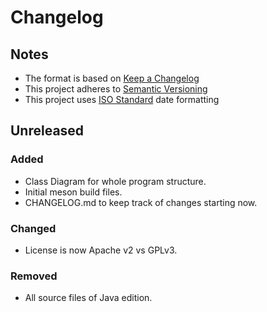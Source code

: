 # Changelog 
## Notes
- The format is based on [Keep a Changelog](https://keepachangelog.com/en/1.0.0/)
- This project adheres to [Semantic Versioning](https://semver.org/spec/v2.0.0.html)
- This project uses [ISO Standard](https://www.iso.org/iso-8601-date-and-time-format.html) date formatting

## Unreleased
### Added
- Class Diagram for whole program structure.
- Initial meson build files.
- CHANGELOG.md to keep track of changes starting now.

### Changed
- License is now Apache v2 vs GPLv3.

### Removed
- All source files of Java edition.